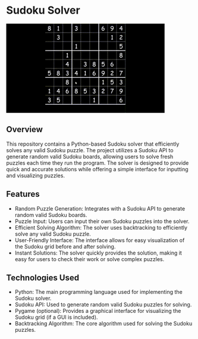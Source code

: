 # Sudoku Solver

![](https://github.com/ShadowKrius/Sudoku-Solver/blob/main/ProjectGIF.gif)

## Overview
This repository contains a Python-based Sudoku solver that efficiently solves any valid Sudoku puzzle. The project utilizes a Sudoku API to generate random valid Sudoku boards, allowing users to solve fresh puzzles each time they run the program. The solver is designed to provide quick and accurate solutions while offering a simple interface for inputting and visualizing puzzles.

## Features
- Random Puzzle Generation: Integrates with a Sudoku API to generate random valid Sudoku boards.
- Puzzle Input: Users can input their own Sudoku puzzles into the solver.
- Efficient Solving Algorithm: The solver uses backtracking to efficiently solve any valid Sudoku puzzle.
- User-Friendly Interface: The interface allows for easy visualization of the Sudoku grid before and after solving.
- Instant Solutions: The solver quickly provides the solution, making it easy for users to check their work or solve complex 
  puzzles.

## Technologies Used
- Python: The main programming language used for implementing the Sudoku solver.
- Sudoku API: Used to generate random valid Sudoku puzzles for solving.
- Pygame (optional): Provides a graphical interface for visualizing the Sudoku grid (if a GUI is included).
- Backtracking Algorithm: The core algorithm used for solving the Sudoku puzzles.
